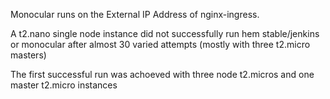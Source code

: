 Monocular runs on the External IP Address of nginx-ingress.

A t2.nano single node instance did not successfully run hem stable/jenkins or monocular after almost 30 varied attempts (mostly with three t2.micro masters)

The first successful run was achoeved with three node t2.micros and one master t2.micro instances